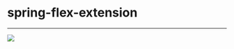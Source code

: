 # spring-flex-extension
---
[![](https://jitpack.io/v/izerui/spring-flex-extension.svg)](https://jitpack.io/#izerui/spring-flex-extension)
